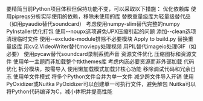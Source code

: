 要精简当前Python项目体积但保持功能不变，可以采取以下措施：
优化依赖库
使用pipreqs分析实际使用的依赖，移除未使用的库
替换重量级库为轻量级替代品（如用pyaudio替代soundcard）
考虑使用numpy-slim替代完整的numpy
PyInstaller优化打包
使用--noupx选项避免UPX压缩引起的问题
添加--clean选项清理临时文件
使用--exclude-module排除不必要模块
Apply to build.py
替换重量级库
用cv2.VideoWriter替代moviepy处理视频
用PIL替代imageio处理GIF（如必要）
使用pycaw替代soundcard录制系统声音
资源文件优化
压缩图标和资源文件
使用单一主题而非加载整个ttkthemes库
考虑内嵌必要资源而非外部加载
代码优化
拆分模块，按需导入
使用懒加载模式加载非核心功能
移除调试代码和冗余日志
使用单文件模式
将多个Python文件合并为单一文件
减少跨文件导入开销
使用PyOxidizer或Nuitka
PyOxidizer可以创建单一可执行文件，避免解包
Nuitka可以将Python代码编译为C，减小体积并提高性能